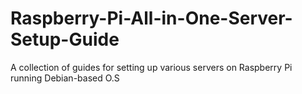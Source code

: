 # Raspberry-Pi-All-in-One-Server-Setup-Guide
A collection of guides for setting up various servers on Raspberry Pi running Debian-based O.S
